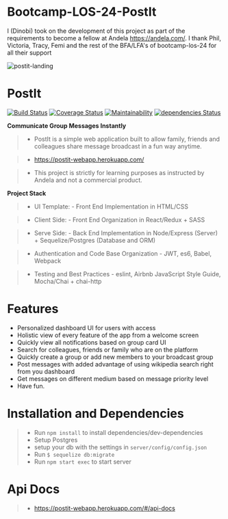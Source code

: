 # Bootcamp-LOS-24-PostIt
I (Dinobi) took on the development of this project as part of the requirements to become a fellow at Andela  https://andela.com/. I thank Phil, Victoria, Tracy, Femi and the rest of the BFA/LFA's of bootcamp-los-24 for all their support

![postit-landing](https://user-images.githubusercontent.com/13672476/29314076-3ff95124-81b4-11e7-824c-d2757e27d5a4.png)

# PostIt

[![Build Status](https://travis-ci.org/dinobi/Bootcamp-LOS-24-POSTIT.svg?branch=develop)](https://travis-ci.org/dinobi/Bootcamp-LOS-24-POSTIT) [![Coverage Status](https://coveralls.io/repos/github/dinobi/Bootcamp-LOS-24-POSTIT/badge.svg?branch=develop)](https://coveralls.io/github/dinobi/Bootcamp-LOS-24-POSTIT?branch=master) [![Maintainability](https://api.codeclimate.com/v1/badges/3de5caa7a72272b8098a/maintainability)](https://codeclimate.com/github/dinobi/Bootcamp-LOS-24-POSTIT/maintainability) [![dependencies Status](https://david-dm.org/dinobi/Bootcamp-LOS-24-POSTIT/status.svg)](https://david-dm.org/dinobi/Bootcamp-LOS-24-POSTIT)

**Communicate Group Messages Instantly**
> - PostIt is a simple web application built to allow family, friends and colleagues share message broadcast in a fun way anytime.

> - https://postit-webapp.herokuapp.com/

> - This project is strictly for learning purposes as instructed by Andela and not a commercial product.

**Project Stack**
> - UI Template:
    - Front End Implementation in HTML/CSS

> - Client Side: 
    - Front End Organization in React/Redux + SASS

> - Serve Side:
    - Back End Implementation in Node/Express (Server) + Sequelize/Postgres (Database and ORM)

> - Authentication and Code Base Organization
    - JWT, es6, Babel, Webpack
    
> - Testing and Best Practices
    - eslint, Airbnb JavaScript Style Guide, Mocha/Chai + chai-http

# Features
- Personalized dashboard UI for users with access
- Holistic view of every feature of the app from a welcome screen
- Quickly view all notifications based on group card UI
- Search for colleagues, friends or family who are on the platform
- Quickly create a group or add new members to your broadcast group
- Post messages with added advantage of using wikipedia search right from you dashboard
- Get messages on different medium based on message priority level
- Have fun.

# Installation and Dependencies
> - Run `npm install` to install dependencies/dev-dependencies
> - Setup Postgres
> - setup your db with the settings in `server/config/config.json`
> - Run `$ sequelize db:migrate`
> - Run `npm start exec` to start server

# Api Docs
> - https://postit-webapp.herokuapp.com/#/api-docs
